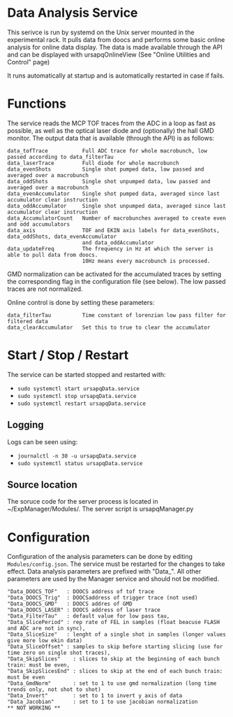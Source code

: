 Data Analysis Service
=======

This serivce is run by systemd on the Unix server mounted in the experimental rack. It pulls data from doocs and performs some basic online analysis for online data display. The data is made available through the API and can be displayed with ursapqOnlineView (See "Online Utilities and Control" page)

It runs automatically at startup and is automatically restarted in case if fails.

# Functions
The service reads the MCP TOF traces from the ADC in a loop as fast as possible, as well as the optical laser diode and (optionally) the hall GMD monitor. The output data that is available (through the API) is as follows:

``` 
data_tofTrace           Full ADC trace for whole macrobunch, low passed according to data_filterTau 
data_laserTrace         Full diode for whole macrobunch
data_evenShots          Single shot pumped data, low passed and averaged over a macrobunch
data_oddShots           Single shot unpumped data, low passed and averaged over a macrobunch
data_evenAccumulator    Single shot pumped data, averaged since last accumulator clear instruction
data_oddAccumulator     Single shot unpumped data, averaged since last accumulator clear instruction
data_AccumulatorCount   Number of macrobunches averaged to create even and odd accumulators
data_axis               TOF and EKIN axis labels for data_evenShots, data_oddShots, data_evenAccumulator 
                        and data_oddAccumulator
data_updateFreq         The frequency in Hz at which the server is able to pull data from doocs. 
                        10Hz means every macrobunch is processed.
```

GMD normalization can be activated for the accumulated traces by setting the corresponding flag in the configuration file (see below). The low passed traces are not normalized.

Online control is done by setting these parameters:
``` 
data_filterTau          Time constant of lorenzian low pass filter for filtered data
data_clearAccumulator   Set this to true to clear the accumulator
``` 

# Start / Stop / Restart

The service can be started stopped and restarted with:
* `sudo systemctl start ursapqData.service`
* `sudo systemctl stop ursapqData.service`
* `sudo systemctl restart ursapqData.service`

## Logging
Logs can be seen using:
* `journalctl -n 30 -u ursapqData.service`
* `sudo systemctl status ursapqData.service`

## Source location
The soruce code for the server process is located in ~/ExpManager/Modules/. The server script is ursapqManager.py

# Configuration

Configuration of the analysis parameters can be done by editing `Modules/config.json`. The service must be restarted for the changes to take effect. Data analysis parameters are prefixed with "Data_". All other parameters are used by the Manager service and should not be modified.

```
"Data_DOOCS_TOF"   : DOOCS address of tof trace
"Data_DOOCS_Trig"  : DOOCSaddress of trigger trace (not used)
"Data_DOOCS_GMD"   : DOOCS addres of GMD
"Data_DOOCS_LASER" : DOOCS address of laser trace
"Data_FilterTau"   : default value for low pass tau,
"Data_SlicePeriod" : rep rate of FEL in samples (float beacuse FLASH and ADC are not in sync),
"Data_SliceSize"   : lenght of a single shot in samples (longer values give more low ekin data)
"Data_SliceOffset" : samples to skip before starting slicing (use for time zero on single shot traces),
"Data_SkipSlices"    : slices to skip at the beginning of each bunch train: must be even,
"Data_SkipSlicesEnd" : slices to skip at the end of each bunch train: must be even  
"Data_GmdNorm"       : set to 1 to use gmd normalization (long time trends only, not shot to shot) 
"Data_Invert"        : set to 1 to invert y axis of data
"Data_Jacobian"      : set to 1 to use jacobian normalization                                       ** NOT WORKING **
```

